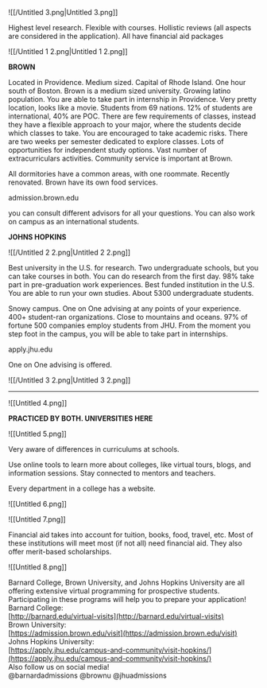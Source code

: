 ![[/Untitled 3.png|Untitled 3.png]]

Highest level research. Flexible with courses. Hollistic reviews (all aspects are considered in the application). All have financial aid packages

![[/Untitled 1 2.png|Untitled 1 2.png]]

**BROWN**

Located in Providence. Medium sized. Capital of Rhode Island. One hour south of Boston. Brown is a medium sized university. Growing latino population. You are able to take part in internship in Providence. Very pretty location, looks like a movie. Students from 69 nations. 12% of students are international, 40% are POC. There are few requirements of classes, instead they have a flexible approach to your major, where the students decide which classes to take. You are encouraged to take academic risks. There are two weeks per semester dedicated to explore classes. Lots of opportunities for independent study options. Vast number of extracurriculars activities. Community service is important at Brown.

All dormitories have a common areas, with one roommate. Recently renovated. Brown have its own food services.

admission.brown.edu

you can consult different advisors for all your questions. You can also work on campus as an international students.

**JOHNS HOPKINS**

![[/Untitled 2 2.png|Untitled 2 2.png]]

Best university in the U.S. for research. Two undergraduate schools, but you can take courses in both. You can do research from the first day. 98% take part in pre-graduation work experiences. Best funded institution in the U.S. You are able to run your own studies. About 5300 undergraduate students.

Snowy campus. One on One advising at any points of your experience. 400+ student-ran organizations. Close to mountains and oceans. 97% of fortune 500 companies employ students from JHU. From the moment you step foot in the campus, you will be able to take part in internships.

apply.jhu.edu

One on One advising is offered.

![[/Untitled 3 2.png|Untitled 3 2.png]]

---

![[Untitled 4.png]]

**PRACTICED BY BOTH. UNIVERSITIES HERE**

![[Untitled 5.png]]

Very aware of differences in curriculums at schools.

Use online tools to learn more about colleges, like virtual tours, blogs, and information sessions. Stay connected to mentors and teachers.

Every department in a college has a website.

![[Untitled 6.png]]

![[Untitled 7.png]]

Financial aid takes into account for tuition, books, food, travel, etc. Most of these institutions will meet most (if not all) need financial aid. They also offer merit-based scholarships.

![[Untitled 8.png]]

Barnard College, Brown University, and Johns Hopkins University are all offering extensive virtual programming for prospective students. Participating in these programs will help you to prepare your application!  
Barnard College:  
[http://barnard.edu/virtual-visits](http://barnard.edu/virtual-visits)  
Brown University:  
[https://admission.brown.edu/visit](https://admission.brown.edu/visit)  
Johns Hopkins University:  
[https://apply.jhu.edu/campus-and-community/visit-hopkins/](https://apply.jhu.edu/campus-and-community/visit-hopkins/)  
Also follow us on social media!  
@barnardadmissions @brownu @jhuadmissions